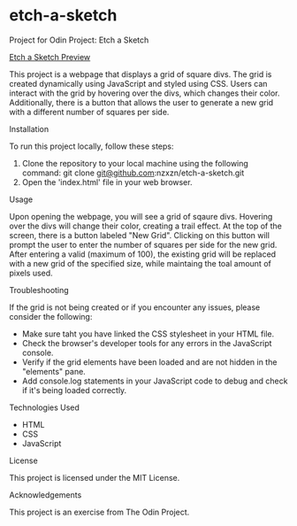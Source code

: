 # etch-a-sketch
Project for Odin Project: Etch a Sketch

[Etch a Sketch Preview](https://nzxzn.github.io/etch-a-sketch/)

This project is a webpage that displays a grid of square divs. The grid is created dynamically using JavaScript and styled using CSS. Users can interact with the grid by hovering over the divs, which changes their color. Additionally, there is a button that allows the user to generate a new grid with a different number of squares per side.


Installation

To run this project locally, follow these steps:

1. Clone the repository to your local machine using the following command:
    git clone git@github.com:nzxzn/etch-a-sketch.git
2. Open the 'index.html' file in your web browser.


Usage

Upon opening the webpage, you will see a grid of sqaure divs. Hovering over the divs will change their color, creating a trail effect. At the top of the screen, there is a button labeled "New Grid". Clicking on this button will prompt the user to enter the number of squares per side for the new grid. After entering a valid (maximum of 100), the existing grid will be replaced with a new grid of the specified size, while maintaing the toal amount of pixels used.


Troubleshooting

If the grid is not being created or if you encounter any issues, please consider the following:
- Make sure taht you have linked the CSS stylesheet in your HTML file.
- Check the browser's developer tools for any errors in the JavaScript console.
- Verify if the grid elements have been loaded and are not hidden in the "elements" pane.
- Add console.log statements in your JavaScript code to debug and check if it's being loaded correctly.


Technologies Used

- HTML
- CSS
- JavaScript


License

This project is licensed under the MIT License.


Acknowledgements

This project is an exercise from The Odin Project.

